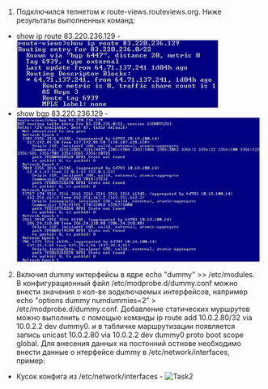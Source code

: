 1. Подключился телнетом к route-views.routeviews.org. Ниже результаты выполненных команд:
* show ip route 83.220.236.129 - ![Task1-1](https://github.com/Atlipoka/devops_netology/blob/main/ComputerNetwork/Lecture3/CN3-task1-1.png)
* show bgp 83.220.236.129 - ![Task1-2](https://github.com/Atlipoka/devops_netology/blob/main/ComputerNetwork/Lecture3/CN3-task1-2.png)
2. Включил dummy интерфейсы в ядре echo "dummy" >> /etc/modules. В конфигурационный файл /etc/modprobe.d/dummy.conf можно внести значения о кол-ве аодключаемых интерфейсов, например echo "options dummy numdummies=2" > /etc/modprobe.d/dummy.conf. Добавление статических муршрутов можно выполнить с помощью команды  ip route add 10.0.2.80/32 via 10.0.2.2 dev dummy0. и в табличке маршрутизации появляется запись unicast 10.0.2.80 via 10.0.2.2 dev dummy0 proto boot scope global. Для внесения данных на постонний остнове необходимо внести данные о нтерфейсе dummy в /etc/network/interfaces, пример:
* Кусок конфига из /etc/network/interfaces - ![Task2](ttps://github.com/Atlipoka/devops_netology/blob/main/ComputerNetwork/Lecture3/CN3-task2.png)
